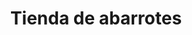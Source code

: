 ---
title: "Tienda de abarrotes"
url: /santiago-yancuitlalpan-huixquilucan-de-degollado-mex/tienda-de-abarrotes/
shop: tienda rural
---